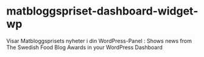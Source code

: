 matbloggspriset-dashboard-widget-wp
===================================

Visar Matbloggsprisets nyheter i din WordPress-Panel : Shows news from The Swedish Food Blog Awards in your WordPress Dashboard
